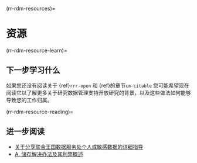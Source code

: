(rr-rdm-resources)=
# 资源

(rr-rdm-resource-learn)=
## 下一步学习什么

如果您还没有阅读关于 {ref}`rrr-open` 和 {ref}的章节`cm-citable` 您可能希望现在阅读它以了解更多关于研究数据管理支持开放研究的背景，以及这些做法如何能够导致您的工作归属。

(rr-rdm-resource-reading)=
## 进一步阅读

- [关于分享联合王国数据服务处个人或敏感数据的详细指导](https://www.ukdataservice.ac.uk/manage-data/legal-ethical/consent-data-sharing.aspx)
- [A. 储存解决办法及其利弊概述](https://datasupport.researchdata.nl/en/start-the-course/iii-the-research-phase/storing-data)
